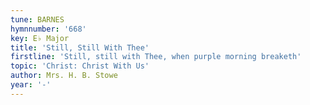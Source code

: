 ```yaml
---
tune: BARNES
hymnnumber: '668'
key: E♭ Major
title: 'Still, Still With Thee'
firstline: 'Still, still with Thee, when purple morning breaketh'
topic: 'Christ: Christ With Us'
author: Mrs. H. B. Stowe
year: '-'
---
```

